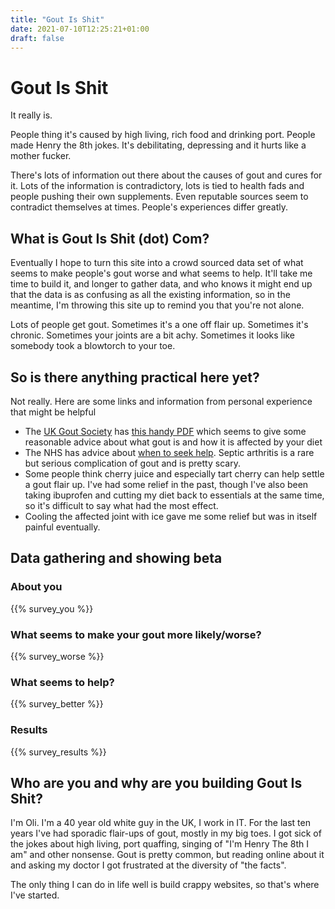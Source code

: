 ```yaml
---
title: "Gout Is Shit"
date: 2021-07-10T12:25:21+01:00
draft: false
---
```

# Gout Is Shit

It really is.

People thing it's caused by high living, rich food and drinking port.  People made Henry the 8th jokes.  It's debilitating, depressing and it hurts like a mother fucker.

There's lots of information out there about the causes of gout and cures for it.  Lots of the information is contradictory, lots is tied to health fads and people pushing their own supplements.  Even reputable sources seem to contradict themselves at times.  People's experiences differ greatly.

## What is Gout Is Shit (dot) Com?

Eventually I hope to turn this site into a crowd sourced data set of what seems to make people's gout worse and what seems to help.  It'll take me time to build it, and longer to gather data, and who knows it might end up that the data is as confusing as all the existing information, so in the meantime, I'm throwing this site up to remind you that you're not alone.

Lots of people get gout.  Sometimes it's a one off flair up.  Sometimes it's chronic.  Sometimes your joints are a bit achy.  Sometimes it looks like somebody took a blowtorch to your toe.  

## So is there anything practical here yet?

Not really.  Here are some links and information from personal experience that might be helpful

* The [UK Gout Society](http://www.ukgoutsociety.org) has [this handy PDF](http://www.ukgoutsociety.org/PDFs/goutsociety-allaboutgoutanddiet-0917.pdf) which seems to give some reasonable advice about what gout is and how it is affected by your diet
* The NHS has advice about [when to seek help](https://www.nhs.uk/conditions/gout/).  Septic arthritis is a rare but serious complication of gout and is pretty scary.
* Some people think cherry juice and especially tart cherry can help settle a gout flair up.  I've had some relief in the past, though I've also been taking ibuprofen and cutting my diet back to essentials at the same time, so it's difficult to say what had the most effect.
* Cooling the affected joint with ice gave me some relief but was in itself painful eventually.

## Data gathering and showing beta

### About you
{{% survey_you %}}

### What seems to make your gout more likely/worse?
{{% survey_worse %}}

### What seems to help?
{{% survey_better %}}

### Results
{{% survey_results %}}

## Who are you and why are you building Gout Is Shit?

I'm Oli. I'm a 40 year old white guy in the UK, I work in IT.  For the last ten years I've had sporadic flair-ups of gout, mostly in my big toes.  I got sick of the jokes about high living, port quaffing, singing of "I'm Henry The 8th I am" and other nonsense.  Gout is pretty common, but reading online about it and asking my doctor I got frustrated at the diversity of "the facts".

The only thing I can do in life well is build crappy websites, so that's where I've started.  
